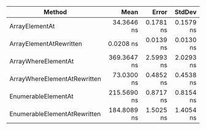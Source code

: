 |                       Method |        Mean |     Error |    StdDev |
|----------------------------- |------------:|----------:|----------:|
|               ArrayElementAt |  34.3646 ns | 0.1781 ns | 0.1579 ns |
|      ArrayElementAtRewritten |   0.0208 ns | 0.0139 ns | 0.0130 ns | x1500
|          ArrayWhereElementAt | 369.3647 ns | 2.5993 ns | 2.0293 ns |
| ArrayWhereElementAtRewritten |  73.0300 ns | 0.4852 ns | 0.4538 ns | x5
|          EnumerableElementAt | 215.5690 ns | 0.8717 ns | 0.8154 ns |
| EnumerableElementAtRewritten | 184.8089 ns | 1.5025 ns | 1.4054 ns | x1.15